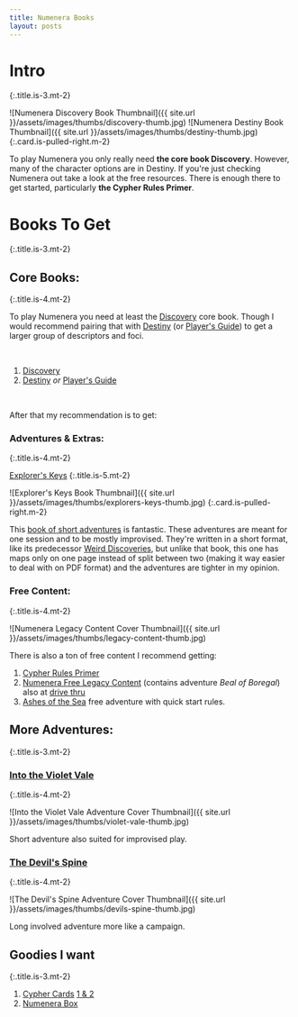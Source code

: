 ```yaml
---
title: Numenera Books
layout: posts
---
```


# Intro
{:.title.is-3.mt-2}

![Numenera Discovery Book Thumbnail]({{ site.url }}/assets/images/thumbs/discovery-thumb.jpg)
![Numenera Destiny Book Thumbnail]({{ site.url }}/assets/images/thumbs/destiny-thumb.jpg)
{:.card.is-pulled-right.m-2}

To play Numenera you only really need **the core book Discovery**. However, many of the character options are in Destiny. If you're just checking Numenera out take a look at the free resources. There is enough there to get started, particularly **the Cypher Rules Primer**. 

# Books To Get
{:.title.is-3.mt-2} 

## Core Books:
{:.title.is-4.mt-2}

To play Numenera you need at least the [Discovery][] core book. Though I would recommend pairing that with [Destiny][] (or [Player's Guide][]) to get a larger group of descriptors and foci. 

<br>

1. [Discovery][]  
2. [Destiny][] *or* [Player's Guide][]  


<br>

After that my recommendation is to get:

### Adventures & Extras:
{:.title.is-4.mt-2}

[Explorer's Keys][]
{:.title.is-5.mt-2} 

![Explorer's Keys Book Thumbnail]({{ site.url }}/assets/images/thumbs/explorers-keys-thumb.jpg)
{:.card.is-pulled-right.m-2}

This [book of short adventures][] is fantastic. These adventures are meant for one session and to be mostly improvised. They're written in a short format, like its predecessor [Weird Discoveries][], but unlike that book, this one has maps only on one page instead of split between two (making it way easier to deal with on PDF format) and the adventures are tighter in my opinion.  

### Free Content:
{:.title.is-4.mt-2} 

![Numenera Legacy Content Cover Thumbnail]({{ site.url }}/assets/images/thumbs/legacy-content-thumb.jpg)


There is also a ton of free content I recommend getting:
1. [Cypher Rules Primer][]
2. [Numenera Free Legacy Content][] (contains adventure _Beal of Boregal_) also at [drive thru](https://www.drivethrurpg.com/product/253970/Original-Numenera-Corebook-Legacy-Content)
3. [Ashes of the Sea](https://www.drivethrurpg.com/product/247640/Ashes-of-the-Sea-FREE-Numenera-Quickstart-Rules-and-Adventure) free adventure with quick start rules.

## More Adventures:
{:.title.is-3.mt-2} 

### [Into the Violet Vale][]
{:.title.is-4.mt-2} 

![Into the Violet Vale Adventure Cover Thumbnail]({{ site.url }}/assets/images/thumbs/violet-vale-thumb.jpg)

Short adventure also suited for improvised play.

### [The Devil's Spine][]
{:.title.is-4.mt-2} 

![The Devil's Spine Adventure Cover Thumbnail]({{ site.url }}/assets/images/thumbs/devils-spine-thumb.jpg)

Long involved adventure more like a campaign.

## Goodies I want
{:.title.is-3.mt-2} 

1. [Cypher Cards][] [1 & 2](https://www.montecookgames.com/store/product/numenera-cypher-deck-2-pdf/)
2. [Numenera Box][]


<!-- -->
[Numenera Free Legacy Content]: https://www.montecookgames.com/store/product/numenera-discovery-and-destiny/
[Cypher Rules Primer]: https://www.montecookgames.com/store/product/cypher-system-rules-primer/
[Cypher Cards]: https://www.montecookgames.com/store/product/numenera-cypher-deck/
[Numenera Box]: https://www.montecookgames.com/store/product/numenera-deck-box/
[Explorer's Keys]: https://www.drivethrurpg.com/product/285114/Explorers-Keys
[book of short adventures]: https://www.drivethrurpg.com/product/285114/Explorers-Keys
[Weird Discoveries]: https://www.drivethrurpg.com/product/148098/Weird-Discoveries-Ten-Instant-Adventures-for-Numenera
[Into the Violet Vale]: https://www.drivethrurpg.com/product/133401/Into-the-Violet-Vale
[Discovery]: https://www.montecookgames.com/store/product/numenera-discovery-and-destiny/
[Destiny]: https://www.montecookgames.com/store/product/numenera-discovery-and-destiny/
[The Devil's Spine]: https://www.drivethrurpg.com/product/120025/The-Devils-Spine
[Player's Guide]: https://www.drivethrurpg.com/product/253972/Numenera-Players-Guide